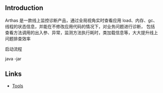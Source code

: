 ## Introduction

Arthas 是一款线上监控诊断产品，通过全局视角实时查看应用 load、内存、gc、线程的状态信息，并能在不修改应用代码的情况下，对业务问题进行诊断，
包括查看方法调用的出入参、异常，监测方法执行耗时，类加载信息等，大大提升线上问题排查效率



启动流程

java -jar 


## Links

- [Tools](/docs/CS/Java/Tools/Tools.md)